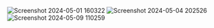 ![Screenshot 2024-05-01 160322](https://github.com/pushpakumari98/AI-Artificial-Intelligence--projects/assets/153999245/468a661f-be18-4def-826a-5b40c2ef6cc9)
![Screenshot 2024-05-04 202526](https://github.com/pushpakumari98/AI-Artificial-Intelligence--projects/assets/153999245/eb1b5dd0-27be-49f5-8d81-4f825b9dcb66)
![Screenshot 2024-05-09 110259](https://github.com/pushpakumari98/AI-Artificial-Intelligence--projects/assets/153999245/6370b0e1-9bac-4141-870b-beec7febcc9b)
